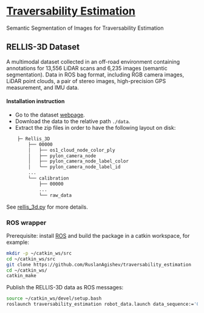 # [Traversability Estimation](https://docs.google.com/document/d/1ZKGbDJ3xky1IdwFRN3pk5FYKq3wiQ5QcbyBPlOGammw/edit?usp=sharing)

Semantic Segmentation of Images for Traversability Estimation

## <a name="rellis3d">RELLIS-3D Dataset</a>

A multimodal dataset collected in an off-road environment containing annotations
for 13,556 LiDAR scans and 6,235 images (semantic segmentation).
Data in ROS bag format, including RGB camera images, LiDAR point clouds, a pair of stereo images,
high-precision GPS measurement, and IMU data.

#### Installation instruction

 - Go to the dataset [webpage](https://unmannedlab.github.io/research/RELLIS-3D). 
 - Download the data to the relative path `./data`.
 - Extract the zip files in order to have the following layout on disk:
 
```bash
    ├─ Rellis_3D
        ├── 00000
        │   ├── os1_cloud_node_color_ply
        │   ├── pylon_camera_node
        │   ├── pylon_camera_node_label_color
        │   └── pylon_camera_node_label_id
        ...
        └── calibration
            ├── 00000
            ...
            └── raw_data
```


See [rellis_3d.py](./src/traversability_estimation/rellis_3d.py) for more details.

### ROS wrapper

Prerequisite: install [ROS](http://wiki.ros.org/ROS/Installation)
and build the package in a catkin workspace, for example:

```bash
mkdir -p ~/catkin_ws/src
cd ~/catkin_ws/src
git clone https://github.com/RuslanAgishev/traversability_estimation
cd ~/catkin_ws/
catkin_make
```

Publish the RELLIS-3D data as ROS messages:
```bash
source ~/catkin_ws/devel/setup.bash
roslaunch traversability_estimation robot_data.launch data_sequence:='00000'
```
